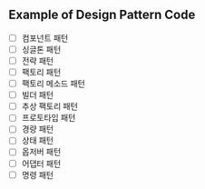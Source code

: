 ## Example of Design Pattern Code

- [ ] 컴포넌트 패턴
- [ ] 싱글톤 패턴
- [ ] 전략 패턴
- [ ] 팩토리 패턴
- [ ] 팩토리 메소드 패턴
- [ ] 빌더 패턴
- [ ] 추상 팩토리 패턴
- [ ] 프로토타입 패턴
- [ ] 경량 패턴
- [ ] 상태 패턴
- [ ] 옵저버 패턴
- [ ] 어댑터 패턴
- [ ] 명령 패턴